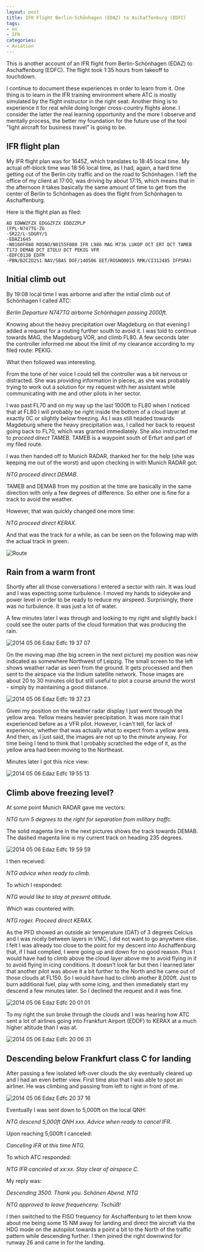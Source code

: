 ```yaml
---
layout: post
title: IFR Flight Berlin-Schönhagen (EDAZ) to Aschaffenburg (EDFC)
tags:
- en
- IFR
categories:
- Aviation
---
```

This is another account of an IFR flight from Berlin-Schönhagen (EDAZ) to Aschaffenburg (EDFC). The flight took 1:35 hours from takeoff to touchdown.

I continue to document these experiences in order to learn from it. One thing is to learn in the IFR training environment where ATC is mostly simulated by the flight instructor in the right seat. Another thing is to experience it for real while doing longer cross-country flights alone. I consider the latter the real learning opportunity and the more I observe and mentally process, the better my foundation for the future use of the tool "light aircraft for business travel" is going to be.

## IFR flight plan

My IFR flight plan was for 1645Z, which translates to 18:45 local time. My actual off-block time was 18:56 local time, as I had, again, a hard time getting out of the Berlin city traffic and on the road to Schönhagen. I left the office of my client at 17:00, was driving by about 17:15, which means that in the afternoon it takes basically the same amount of time to get from the center of Berlin to Schönhagen as does the flight from Schönhagen to Aschaffenburg.

Here is the flight plan as filed:

	AD EDWWZFZX EDGGZFZX EDDZZPLP
	(FPL-N747TG-ZG
	-SR22/L-SDGRY/S
	-EDAZ1645
	-N0160F080 ROSNO/N0155F080 IFR L986 MAG M736 LUKOP DCT ERT DCT TAMEB
	T173 DEMAB DCT ETOLU DCT PEKIG VFR
	-EDFC0130 EDFM
	-PBN/B2C2D2S1 NAV/SBAS DOF/140506 EET/ROSNO0015 RMK/CI312485 IFPSRA)


## Initial climb out

By 19:08 local time I was airborne and after the initial climb out of Schönhagen I called ATC:

_Berlin Departure N747TG airborne Schönhagen passing 2000ft._

Knowing about the heavy precipitation over Magdeburg on that evening I added a request for a routing further south to avoid it. I was told to continue towards MAG, the Magdeburg VOR, and climb FL80. A few seconds later the controller informed me about the limit of my clearance according to my filed route: PEKIG. 

What then followed was interesting.

From the tone of her voice I could tell the controller was a bit nervous or distracted. She was providing information in pieces, as she was probably trying to work out a solution for my request with her assistant while communicating with me and other pilots in her sector.

I was past FL70 and on my way up the last 1000ft to FL80 when I noticed that at FL80 I will probably be right inside the bottom of a cloud layer at exactly 0C or slightly below freezing. As I was still headed towards Magdeburg where the heavy precipitation was, I called her back to request going back to FL70, which was granted immediately. She also instructed me to _proceed direct TAMEB_. TAMEB is a waypoint south of Erfurt and part of my filed route.

I was then handed off to Munich RADAR, thanked her for the help (she was keeping me out of the worst) and upon checking in with Munich RADAR got:

_NTG proceed direct DEMAB._

TAMEB and DEMAB from my position at the time are basically in the same direction with only a few degrees of difference. So either one is fine for a track to avoid the weather.

However, that was quickly changed one more time:

_NTG proceed direct KERAX._

And that was the track for a while, as can be seen on the following map with the actual track in green:

![Route](/img/posts/2014-05-06-edaz-edfc/route.png)

## Rain from a warm front

Shortly after all those conversations I entered a sector with rain. It was loud and I was expecting some turbulence. I moved my hands to sideyoke and power level in order to be ready to reduce my airspeed. Surprisingly, there was no turbulence. It was just a lot of water.

A few minutes later I was through and looking to my right and slightly back I could see the outer parts of the cloud formation that was producing the rain.

![2014 05 06 Edaz Edfc 19 37 07](/img/posts/2014-05-06-edaz-edfc/2014-05-06-edaz-edfc-19-37-07.jpg)

On the moving map (the big screen in the next picture) my position was now indicated as somewhere Northwest of Leipzig. The small screen to the left shows weather radar as seen from the ground. It gets processed and then sent to the airspace via the Iridium satellite network. Those images are about 20 to 30 minutes old but still useful to plot a course around the worst - simply by maintaining a good distance.

![2014 05 06 Edaz Edfc 19 37 23](/img/posts/2014-05-06-edaz-edfc/2014-05-06-edaz-edfc-19-37-23.jpg)

Given my position on the weather radar display I just went through the yellow area. Yellow means heavier precipitation. It was more rain that I experienced before as a VFR pilot. However, I can't tell, for lack of experience, whether that was actually what to expect from a yellow area. And then, as I just said, the images are not up to the minute anyway. For time being I tend to think that I probably scratched the edge of it, as the yellow area had been moving to the Northeast.

Minutes later I got this nice view:

![2014 05 06 Edaz Edfc 19 55 13](/img/posts/2014-05-06-edaz-edfc/2014-05-06-edaz-edfc-19-55-13.jpg)

## Climb above freezing level?

At some point Munich RADAR gave me vectors:

_NTG turn 5 degrees to the right for separation from military traffc._

The solid magenta line in the next pictures shows the track towards DEMAB. The dashed magenta line is my current track on heading 235 degrees.

![2014 05 06 Edaz Edfc 19 59 59](/img/posts/2014-05-06-edaz-edfc/2014-05-06-edaz-edfc-19-59-59.jpg)

I then received:

_NTG advice when ready to climb._

To which I responded:

_NTG would like to stay at present altitude._

Which was countered with:

_NTG roger. Proceed direct KERAX._

As the PFD showed an outside air temperature (OAT) of 3 degrees Celcius and I was nicely between layers in VMC, I did not want to go anywhere else. I felt I was already too close to the point for my descent into Aschaffenburg that, if I had complied, I were going up and down for no good reason. Plus I would have had to climb above the cloud layer above me to avoid flying in it to avoid flying in icing conditions. It doesn't look far but then I learned later that another pilot was above it a bit further to the North and he came out of those clouds at FL150. So I would have had to climb another 8,000ft. Just to burn additional fuel, play with some icing, and then immediately start my descend a few minutes later. So I declined the request and it was fine.

![2014 05 06 Edaz Edfc 20 01 01](/img/posts/2014-05-06-edaz-edfc/2014-05-06-edaz-edfc-20-01-01.jpg)

To my right the sun broke through the clouds and I was hearing how ATC sent a lot of airlines going into Frankfurt Airport (EDDF) to KERAX at a much higher altitude than I was at.

![2014 05 06 Edaz Edfc 20 06 31](/img/posts/2014-05-06-edaz-edfc/2014-05-06-edaz-edfc-20-06-31.jpg)

## Descending below Frankfurt class C for landing

After passing a few isolated left-over clouds the sky eventually cleared up and I had an even better view. First time also that I was able to spot an airliner. He was climbing and passing from left to right in front of me.

![2014 05 06 Edaz Edfc 20 37 16](/img/posts/2014-05-06-edaz-edfc/2014-05-06-edaz-edfc-20-37-16.jpg)

Eventually I was sent down to 5,000ft on the local QNH:

_NTG descend 5,000ft QNH xxx. Advice when ready to cancel IFR._

Upon reaching 5,000ft I canceled:

_Canceling IFR at this time NTG._

To which ATC responded:

_NTG IFR canceled at xx:xx. Stay clear of airspace C._

My reply was:

_Descending 3500. Thank you. Schönen Abend. NTG_

_NTG approved to leave frequenceny. Tschüß!_

I then switched to the FISO frequency for Aschaffenburg to let them know about me being some 15 NM away for landing and direct the aircraft via the HDG mode on the autopilot towards a point a bit to the North of the traffic pattern while descending further. I then joined the right downwind for runway 26 and came in for the landing.